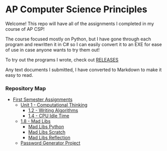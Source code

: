 # AP Computer Science Principles
Welcome! This repo will have all of the assignments I completed in my course of AP CSP!

The course focused mostly on Python, but I have gone through each program and rewritten it in C# so I can easily convert it to an EXE for ease of use in case anyone wants to try them out!

To try out the programs I wrote, check out [RELEASES](https://github.com/GraysonHuey/AP-CSP-Assignments/releases/latest)

Any text documents I submitted, I have converted to Markdown to make it easy to read.

### Repository Map
 - [First Semester Assignments](https://github.com/GraysonHuey/AP-CSP-Assignments/tree/1/First%20Semester)
	 - [Unit 1 - Computational Thinking](https://github.com/GraysonHuey/AP-CSP-Assignments/tree/1/First%20Semester/Unit%201%20-%20Computational%20Thinking)
		 - [1.2 - Writing Algorithms](https://github.com/GraysonHuey/AP-CSP-Assignments/blob/main/First%20Semester/Unit%201%20-%20Computational%20Thinking/1.2%20-%20Writing%20Algorithms.md)
		 - [1.4 - CPU Idle Time](https://github.com/GraysonHuey/AP-CSP-Assignments/blob/main/First%20Semester/Unit%201%20-%20Computational%20Thinking/1.4%20-%20CPU%20Idle%20Time.md)
	 - [1.8 - Mad Libs](https://github.com/GraysonHuey/AP-CSP-Assignments/tree/main/First%20Semester/Unit%201%20-%20Computational%20Thinking/1.8%20-%20Mad%20Libs)
		 - [Mad Libs Python](https://github.com/GraysonHuey/AP-CSP-Assignments/blob/main/First%20Semester/Unit%201%20-%20Computational%20Thinking/1.8%20-%20Mad%20Libs/MadLibs.py)
		 - [Mad Libs Scratch](https://github.com/GraysonHuey/AP-CSP-Assignments/blob/main/First%20Semester/Unit%201%20-%20Computational%20Thinking/1.8%20-%20Mad%20Libs/Scratch.png)
		 - [Mad Libs Reflection](https://github.com/GraysonHuey/AP-CSP-Assignments/blob/main/First%20Semester/Unit%201%20-%20Computational%20Thinking/1.8%20-%20Mad%20Libs/reflection.md)
	 - [Password Generator Project](https://github.com/GraysonHuey/AP-CSP-Assignments/tree/1/First%20Semester/Password%20Generator%20Project)
